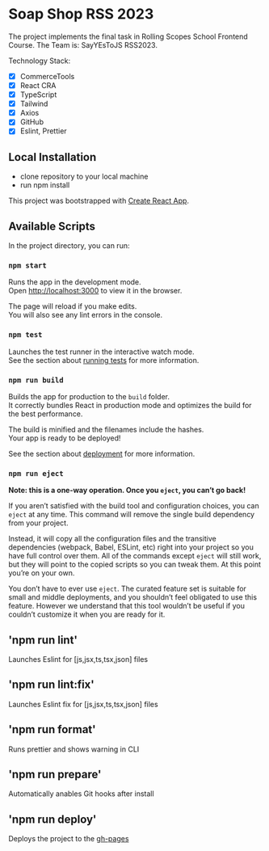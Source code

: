 # Soap Shop RSS 2023

The project implements the final task in Rolling Scopes School Frontend Course.
The Team is: SayYEsToJS RSS2023.

Technology Stack:
- [x] CommerceTools
- [x] React CRA
- [x] TypeScript
- [x] Tailwind
- [x] Axios
- [x] GitHub
- [x] Eslint, Prettier

## Local Installation

- clone repository to your local machine
- run npm install


This project was bootstrapped with [Create React App](https://github.com/facebook/create-react-app).

## Available Scripts

In the project directory, you can run:

### `npm start`

Runs the app in the development mode.\
Open [http://localhost:3000](http://localhost:3000) to view it in the browser.

The page will reload if you make edits.\
You will also see any lint errors in the console.

### `npm test`

Launches the test runner in the interactive watch mode.\
See the section about [running tests](https://facebook.github.io/create-react-app/docs/running-tests) for more information.

### `npm run build`

Builds the app for production to the `build` folder.\
It correctly bundles React in production mode and optimizes the build for the best performance.

The build is minified and the filenames include the hashes.\
Your app is ready to be deployed!

See the section about [deployment](https://facebook.github.io/create-react-app/docs/deployment) for more information.

### `npm run eject`

**Note: this is a one-way operation. Once you `eject`, you can’t go back!**

If you aren’t satisfied with the build tool and configuration choices, you can `eject` at any time. This command will remove the single build dependency from your project.

Instead, it will copy all the configuration files and the transitive dependencies (webpack, Babel, ESLint, etc) right into your project so you have full control over them. All of the commands except `eject` will still work, but they will point to the copied scripts so you can tweak them. At this point you’re on your own.

You don’t have to ever use `eject`. The curated feature set is suitable for small and middle deployments, and you shouldn’t feel obligated to use this feature. However we understand that this tool wouldn’t be useful if you couldn’t customize it when you are ready for it.

## 'npm run lint'

Launches Eslint for [js,jsx,ts,tsx,json] files

## 'npm run lint:fix'

Launches Eslint fix for [js,jsx,ts,tsx,json] files

## 'npm run format'

Runs prettier and shows warning in CLI 

## 'npm run prepare'

Automatically anables Git hooks after install

## 'npm run deploy'

Deploys the project to the [gh-pages](https://rss-soap-shop.vercel.app/)
